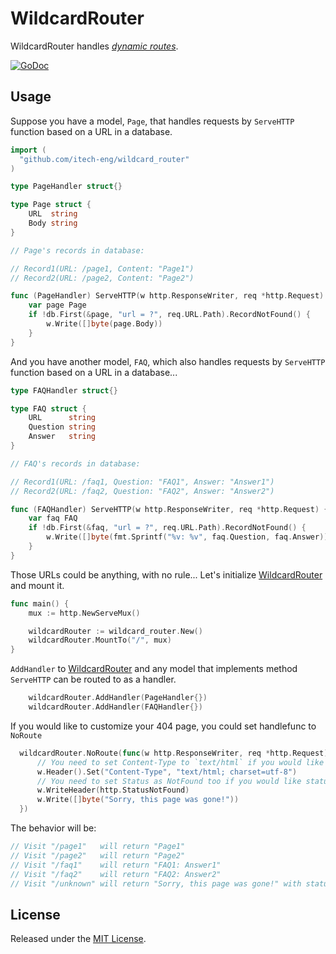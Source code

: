 # WildcardRouter

WildcardRouter handles [*dynamic routes*](https://en.wikipedia.org/wiki/Dynamic_routing).

[![GoDoc](https://godoc.org/github.com/itech-eng/wildcard_router?status.svg)](https://godoc.org/github.com/itech-eng/wildcard_router)

## Usage

Suppose you have a model, `Page`, that handles requests by `ServeHTTP` function based on a URL in a database.

```go
import (
  "github.com/itech-eng/wildcard_router"
)

type PageHandler struct{}

type Page struct {
	URL  string
	Body string
}

// Page's records in database:

// Record1(URL: /page1, Content: "Page1")
// Record2(URL: /page2, Content: "Page2")

func (PageHandler) ServeHTTP(w http.ResponseWriter, req *http.Request) {
	var page Page
	if !db.First(&page, "url = ?", req.URL.Path).RecordNotFound() {
		w.Write([]byte(page.Body))
	}
}
```

And you have another model, `FAQ`, which also handles requests by `ServeHTTP` function based on a URL in a database...

```go
type FAQHandler struct{}

type FAQ struct {
	URL      string
	Question string
	Answer   string
}

// FAQ's records in database:

// Record1(URL: /faq1, Question: "FAQ1", Answer: "Answer1")
// Record2(URL: /faq2, Question: "FAQ2", Answer: "Answer2")

func (FAQHandler) ServeHTTP(w http.ResponseWriter, req *http.Request) {
	var faq FAQ
	if !db.First(&faq, "url = ?", req.URL.Path).RecordNotFound() {
		w.Write([]byte(fmt.Sprintf("%v: %v", faq.Question, faq.Answer)))
	}
}
```

Those URLs could be anything, with no rule... Let's initialize [WildcardRouter](https://github.com/itech-eng/wildcard_router) and mount it.

```go
func main() {
	mux := http.NewServeMux()

	wildcardRouter := wildcard_router.New()
	wildcardRouter.MountTo("/", mux)
}
```

`AddHandler` to [WildcardRouter](https://github.com/itech-eng/wildcard_router) and any model that implements method `ServeHTTP` can be routed to as a handler.

```go
    wildcardRouter.AddHandler(PageHandler{})
    wildcardRouter.AddHandler(FAQHandler{})
```

If you would like to customize your 404 page, you could set handlefunc to `NoRoute`

```go
  wildcardRouter.NoRoute(func(w http.ResponseWriter, req *http.Request) {
      // You need to set Content-Type to `text/html` if you would like brower recognize as HTML
      w.Header().Set("Content-Type", "text/html; charset=utf-8")
      // You need to set Status as NotFound too if you would like status code is 404
      w.WriteHeader(http.StatusNotFound)
      w.Write([]byte("Sorry, this page was gone!"))
  })
```

The behavior will be:

```go
// Visit "/page1"   will return "Page1"
// Visit "/page2"   will return "Page2"
// Visit "/faq1"    will return "FAQ1: Answer1"
// Visit "/faq2"    will return "FAQ2: Answer2"
// Visit "/unknown" will return "Sorry, this page was gone!" with statu code 404
```

## License

Released under the [MIT License](http://opensource.org/licenses/MIT).
